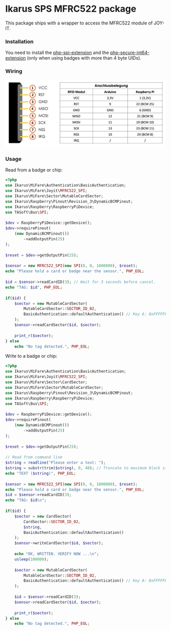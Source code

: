 # Ikarus SPS MFRC522 package
This package ships with a wrapper to access the MFRC522 module of JOY-IT.

### Installation
You need to install the [php-spi-extension](https://github.com/tasoftch/php-spi-extension) and the [php-secure-int64-extension](https://github.com/tasoftch/php-secure-int64-extension) (only when using badges with more than 4 byte UIDs).

### Wiring

![Wiring Setup](wiring.png)

### Usage

Read from a badge or chip:

```php
<?php
use Ikarus\MiFare\Authentication\BasicAuthentication;
use Ikarus\MiFare\Joyit\MFRC522_SPI;
use Ikarus\MiFare\Sector\MutableCardSector;
use Ikarus\Raspberry\Pinout\Revision_3\DynamicBCMPinout;
use Ikarus\Raspberry\RaspberryPiDevice;
use TASoft\Bus\SPI;

$dev = RaspberryPiDevice::getDevice();
$dev->requirePinout(
	(new DynamicBCMPinout())
		->addOutputPin(25)
);

$reset = $dev->getOutputPin(25);

$sensor = new MFRC522_SPI(new SPI(0, 0, 1000000), $reset);
echo "Please hold a card or badge near the sensor.", PHP_EOL;

$id = $sensor->readCardID(3); // Wait for 3 seconds before cancel.
echo "TAG: $id", PHP_EOL;

if($id) {
	$sector = new MutableCardSector(
	    MutableCardSector::SECTOR_ID_02,
	    BasicAuthentication::defaultAuthentication() // Key A: 0xFFFFFFFFFFFF
	);
	$sensor->readCardSector($id, $sector);

	print_r($sector);
} else
	echo "No tag detected.", PHP_EOL;

```

Write to a badge or chip:
```php
<?php
use Ikarus\MiFare\Authentication\BasicAuthentication;
use Ikarus\MiFare\Joyit\MFRC522_SPI;
use Ikarus\MiFare\Sector\CardSector;
use Ikarus\MiFare\Sector\MutableCardSector;
use Ikarus\Raspberry\Pinout\Revision_3\DynamicBCMPinout;
use Ikarus\Raspberry\RaspberryPiDevice;
use TASoft\Bus\SPI;

$dev = RaspberryPiDevice::getDevice();
$dev->requirePinout(
	(new DynamicBCMPinout())
		->addOutputPin(25)
);

$reset = $dev->getOutputPin(25);

// Read from command line
$string = readline("Please enter a text: ");
$string = substr(trim($string), 0, 48); // Truncate to maximum block size
echo "TEXT ($string)", PHP_EOL;

$sensor = new MFRC522_SPI(new SPI(0, 0, 1000000), $reset);
echo "Please hold a card or badge near the sensor.", PHP_EOL;
$id = $sensor->readCardID(3);
echo "TAG: $id\n";

if($id) {
	$sector = new CardSector(
	    CardSector::SECTOR_ID_02,
	    $string,
	    BasicAuthentication::defaultAuthentication()
	);
	$sensor->writeCardSector($id, $sector);

	echo "OK, WRITTEN. VERIFY NOW ...\n";
	usleep(100000);
	
	$sector = new MutableCardSector(
	    MutableCardSector::SECTOR_ID_02,
	    BasicAuthentication::defaultAuthentication() // Key A: 0xFFFFFFFFFFFF
	);
	
	$id = $sensor->readCardID(3);
	$sensor->readCardSector($id, $sector);

	print_r($sector);
} else
	echo "No tag detected.", PHP_EOL;

```